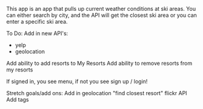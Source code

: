 This app is an app that pulls up current weather conditions at ski areas. You can either search by city, and the API will get the closest ski area or you can enter a specific ski area.


To Do:
Add in new API's:
  - yelp
  - geolocation

Add ability to add resorts to My Resorts
Add ability to remove resorts from my resorts

If signed in, you see menu, if not you see sign up / login!

Stretch goals/add ons:
Add in geolocation "find closest resort"
flickr API
Add tags

